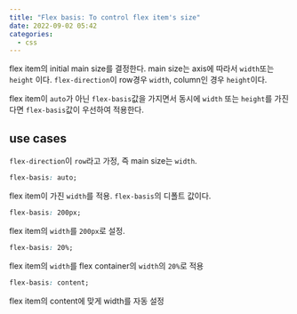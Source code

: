 ```yaml
---
title: "Flex basis: To control flex item's size"
date: 2022-09-02 05:42
categories:
  - css
---
```


flex item의 initial main size를 결정한다.
main size는 axis에 따라서 `width`또는 `height` 이다.
`flex-direction`이 row경우 `width`, column인 경우 `height`이다.

flex item이 `auto`가 아닌 `flex-basis`값을 가지면서 동시에 `width` 또는 `height`를 가진다면 `flex-basis`값이 우선하여 적용한다.

## use cases

`flex-direction`이 `row`라고 가정, 즉 main size는 `width`.

```css
flex-basis: auto;
```

flex item이 가진 `width`를 적용.
`flex-basis`의 디폴트 값이다.

```css
flex-basis: 200px;
```

flex item의 `width`를 `200px`로 설정.

```css
flex-basis: 20%;
```

flex item의 `width`를 flex container의 `width`의 `20%`로 적용

```css
flex-basis: content;
```

flex item의 content에 맞게 width를 자동 설정
